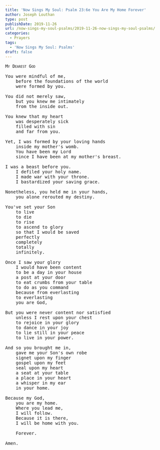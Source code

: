 ```yaml
---
title: 'Now Sings My Soul: Psalm 23:6e You Are My Home Forever'
author: Joseph Louthan
type: post
publishDate: 2019-11-26
url: /now-sings-my-soul-psalms/2019-11-26-now-sings-my-soul-psalms/
categories:
  - Prayers
tags:
  - 'Now Sings My Soul: Psalms'
draft: false
---
```

<pre>
<div style="font-variant: small-caps;">My Dearest God</div>
You were mindful of me,  
	before the foundations of the world  
	were formed by you.  

You did not merely saw,  
	but you knew me intimately  
	from the inside out.  

You knew that my heart  
	was desperately sick  
	filled with sin  
	and far from you.  

Yet, I was formed by your loving hands  
	inside my mother's womb.  
	You have been my Lord  
	since I have been at my mother's breast.  

I was a beast before you.  
	I defiled your holy name.  
	I made war with your throne.  
	I bastardized your saving grace.  

Nonetheless, you held me in your hands,  
	you alone rerouted my destiny.  

You've set your Son  
	to live  
	to die  
	to rise  
	to ascend to glory  
	so that I would be saved  
	perfectly  
	completely  
	totally  
	infinitely.  

Once I saw your glory  
	I would have been content  
	to be a day in your house  
	a post at your door  
	to eat crumbs from your table  
	to do as you command   
	because from everlasting  
	to everlasting  
	you are God,  

But you were never content nor satisfied  
	unless I rest upon your chest  
	to rejoice in your glory  
	to dance in your joy  
	to lie still in your peace  
	to live in your power.  

And so you brought me in,  
	gave me your Son's own robe  
	signet upon my finger  
	gospel upon my feet  
	seal upon my heart  
	a seat at your table  
	a place in your heart  
	a whisper in my ear  
	in your home.  

Because my God,  
	you are my home.  
	Where you lead me,  
	I will follow.  
	Because it is there,  
	I will be home with you.  

	Forever.  

Amen.  
</pre>
